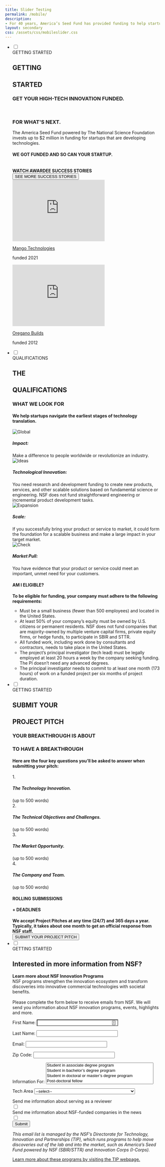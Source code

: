 ```yaml
---
title: Slider Testing
permalink: /mobile/
description: 
- For 40 years, America’s Seed Fund has provided funding to help startups transform ideas into marketable products and services.
layout: secondary
css: /assets/css/mobileslider.css
---
```

<head>
  <script type="text/javascript"> setTimeout(function(){var a=document.createElement("script"); var b=document.getElementsByTagName("script")[0]; a.src=document.location.protocol+"//script.crazyegg.com/pages/scripts/0041/5508.js?"+Math.floor(new Date().getTime()/3600000); a.async=true;a.type="text/javascript";b.parentNode.insertBefore(a,b)}, 1); </script>
</head>


<!-- These variables help keep track of the input name and ID-->
<!-- currentTab helps keep track of each individual input-->
<!-- tabControlName is used as a unique identifier for the accordion-->
<section class="slider">
  <ul>
    <li id="slide1">
      <!-- Using radio inputs means only one can be selected at a time-->
      <!-- The ID must be unique so the label will point to the input-->
      <div class="inside-slide">
        <input id="check1" type="checkbox"/>
        <label for="check1">
          <div>GETTING STARTED</div>
        </label>
        <div class="accslide">
          <div class="content">
            <div class="innerScroll" style="background-image: url('{{ site.baseurl }}/assets/img/bg/arable-2c-s-ph.jpg');">
              <div class="image-margin">
                <h1>GETTING</h1><h1>STARTED</h1>
              </div>
              <div class="inner-clip title">
                <h3>GET YOUR HIGH-TECH INNOVATION FUNDED.</h3><br>
                <h3>FOR WHAT'S NEXT.</h3>
              </div>
              <div class="inner-body">
                <div class="inner-centered">
                  The America Seed Fund powered by The National Science Foundation invests up to $2 million in funding for startups that are developing technologies.
                </div>
                <div class="blue-section">
                  <div class="usa-width-one-half padded-block">
                    <h4>WE GOT FUNDED AND SO CAN YOUR STARTUP.</h4>
                    <br>
                    <b>WATCH AWARDEE SUCCESS STORIES</b>
                    <br>
                    <button class="hollow-button">SEE MORE SUCCESS STORIES</button>
                  </div>
                  <div class="usa-width-one-half padded-block">
                    <div class="feature-videos">
                      <div class="feature-video">
                        <iframe width="300" height="200" src="https://www.youtube.com/embed/vS0TuIPoeBs" title="YouTube video player" frameborder="0" allow="accelerometer; autoplay; clipboard-write; encrypted-media; gyroscope; picture-in-picture; web-share" allowfullscreen></iframe>
                        <p><a href="#">Mango Technologies</a></p>
                        <p>funded 2021</p>
                      </div>
                      <div class="feature-video">
                        <iframe width="300" height="200" src="https://www.youtube.com/embed/Znsa4Deavgg" title="YouTube video player" frameborder="0" allow="accelerometer; autoplay; clipboard-write; encrypted-media; gyroscope; picture-in-picture; web-share" allowfullscreen></iframe>
                        <p><a href="#">Oregano Builds</a></p>
                        <p>funded 2012</p>
                      </div>
                    </div>
                  </div>
                </div>
              </div>
            </div>
          </div>
        </div>
      </div>
    </li>
    <li id="slide2">
      <!-- Using radio inputs means only one can be selected at a time-->
      <!-- The ID must be unique so the label will point to the input-->
      <div class="inside-slide">
        <input id="check2" type="checkbox"/>
        <label for="check2">
          <div>QUALIFICATIONS</div>
        </label>
        <div class="accslide">
          <div class="content">
            <div class="innerScroll" style="background-image: url('{{ site.baseurl }}/assets/img/bg/altaeros.jpg');">
              <div class="image-margin">
                <h1>THE</h1><h1>QUALIFICATIONS</h1>
              </div>
              <div class="inner-clip title">
                <p><h3>WHAT WE LOOK FOR</h3></p>
              </div>
              <div class="inner-body">
                <div>
                  <div class="usa-width-one-half padded-block">
                    <h4>We help startups navigate the earliest stages of technology translation.</h4>
                  </div>
                  <div class="usa-width-one-half padded-block">
                    <div class="feature-block">
                      <span class="feature-image">
                        <img src="{{ site.baseurl }}/assets/img/globe.svg" alt="Global">
                      </span>
                      <span class="feature-text">
                        <h5>Impact:</h5>
                        Make a difference to people worldwide or revolutionize an industry.
                      </span>
                    </div>
                    <div class="feature-block">
                      <span class="feature-image">
                        <img src="{{ site.baseurl }}/assets/img/lightbulb.svg" alt="Ideas">
                      </span>
                      <span class="feature-text">
                        <h5>Technological Innovation:</h5>
                        You need research and development funding to create new products, services, and other scalable solutions based on fundamental science or engineering. NSF does not fund straightforward engineering or incremental product development tasks.
                      </span>
                    </div>
                    <div class="feature-block">
                      <span class="feature-image">
                        <img src="{{ site.baseurl }}/assets/img/expand.svg" alt="Expansion">
                      </span>
                      <span class="feature-text">
                        <h5>Scale:</h5>
                        If you successfully bring your product or service to market, it could form the foundation for a scalable business and make a large impact in your target market.
                      </span>
                    </div>
                    <div class="feature-block">
                      <span class="feature-image">
                        <img src="{{ site.baseurl }}/assets/img/checkbox.svg" alt="Check">
                      </span>
                      <span class="feature-text">
                        <h5>Market Pull:</h5>
                        You have evidence that your product or service could meet an important, unmet need for your customers.
                      </span>
                    </div>
                  </div>
                </div>
              </div>
              <div class="blue-section">
                <h4>AM I ELIGIBLE?</h4>
                <b>To be eligible for funding, your company must adhere to the following requirements:</b>
                <ul class="list-content">
                  <li>Must be a small business (fewer than 500 employees) and located in the United States.</li>
                  <li> At least 50% of your company’s equity must be owned by U.S. citizens or permanent residents. NSF does not fund companies that are majority-owned by multiple venture capital firms, private equity firms, or hedge funds, to participate in SBIR and STTR. </li>
                  <li>All funded work, including work done by consultants and contractors, needs to take place in the United States.</li>
                  <li>The project’s principal investigator (tech lead) must be legally employed at least 20 hours a week by the company seeking funding. The PI doesn’t need any advanced degrees.</li> 
                  <li>The principal investigator needs to commit to at least one month (173 hours) of work on a funded project per six months of project duration.</li>
                </ul>
              </div>
            </div>
          </div>
        </div>
      </div>
    </li>
    <li id="slide3">
      <!-- Using radio inputs means only one can be selected at a time-->
      <!-- The ID must be unique so the label will point to the input-->
      <div class="inside-slide">
        <input id="check3" type="checkbox"/>
        <label for="check3">
          <div>GETTING STARTED</div>
        </label>
        <div class="accslide">
          <div class="content">
            <div class="innerScroll" style="background-image: url('{{ site.baseurl }}/assets/img/bg/bolt.png');">
              <div class="image-margin">
                <h1>SUBMIT YOUR</h1><h1>PROJECT PITCH</h1>
              </div>
              <div class="inner-clip title">
                <p><h3>YOUR BREAKTHROUGH IS ABOUT </h3><h3>TO HAVE A BREAKTHROUGH</h3></p>
              </div>
              <div class="inner-body">
                <div>
                  <div class="usa-width-one-half padded-block">
                    <p><h4>Here are the four key questions you’ll be asked to answer when submitting your pitch:</h4></p>
                  </div>
                  <div class="usa-width-one-half padded-block">
                    <div class="feature-block">
                      <span class="feature-item item-1">
                        1.
                      </span>
                      <span class="feature-text">
                        <p><h5>The Technology Innovation.</h5></p>
                        (up to 500 words)
                      </span>
                    </div>
                    <div class="feature-block">
                      <span class="feature-item item-2">
                        2.
                      </span>
                      <span class="feature-text">
                        <p><h5>The Technical Objectives and Challenges.</h5></p>
                        (up to 500 words)
                      </span>
                    </div>
                    <div class="feature-block">
                      <span class="feature-item item-3">
                        3.
                      </span>
                      <span class="feature-text">
                        <p><h5>The Market Opportunity.</h5></p>
                        (up to 500 words)
                      </span>
                    </div>
                    <div class="feature-block">
                      <span class="feature-item item-4">
                        4.
                      </span>
                      <span class="feature-text">
                        <p><h5>The Company and Team.</h5></p>
                        (up to 500 words)
                      </span>
                    </div>
                  </div>
                </div>
              </div>
              <div class="blue-section">
                <h4>ROLLING SUBMISSIONS</h4>
                <h4>+ DEADLINES </h4>
                <div class="content-centered">
                  <b>We accept Project Pitches at any time (24/7) and 365 days a year. Typically, it takes about one month to get an official response from NSF staff.</b>
                  <br><button class="yellow-button">SUBMIT YOUR PROJECT PITCH</button>
                </div>
              </div>
            </div>
          </div>
        </div>
      </div>
    </li>
    <li id="slide4">
      <!-- Using radio inputs means only one can be selected at a time-->
      <!-- The ID must be unique so the label will point to the input-->
      <div class="inside-slide">
        <input id="check4" type="checkbox"/>
        <label for="check4">
          <div>GETTING STARTED</div>
        </label>
        <div class="accslide">
          <div class="container">
            <div id="home" role="main">
              <div id="inner-content" class="panel panel-orange">
                <div id="contentHead"><h1 class="pageheadline">Interested in more information from NSF?</h1></div>
                <p>
                  <strong>Learn more about NSF Innovation Programs</strong> <br>
                  NSF programs strengthen the innovation ecosystem and transform discoveries into innovative commercial technologies with societal benefits.<br>
                  <br>
                  Please complete the form below to receive emails from NSF. We will send you information about NSF innovation programs, events, highlights and more.
                </p>
                <div id="formContainer">
                  <form action="https://cloud.go2.nsf.gov/NSF_Form_IFrame" method="post" class="form-inline" id="formC">
                    <style type="text/css">
                      form.form p label {
                        color: #000000; 
                      }
                    </style>
                    <p class="form-field first_name pd-text required">
                      <label class="field-label" for="Firstname">First Name:</label>
                      <input type="text" name="Firstname" id="Firstname" value="" class="text" size="30" maxlength="40" onchange="" onfocus="" style=" background-image: url('data:image/png;base64,iVBORw0KGgoAAAANSUhEUgAAABAAAAAQCAYAAAAf8/9hAAABHklEQVQ4EaVTO26DQBD1ohQWaS2lg9JybZ+AK7hNwx2oIoVf4UPQ0Lj1FdKktevIpel8AKNUkDcWMxpgSaIEaTVv3sx7uztiTdu2s/98DywOw3Dued4Who/M2aIx5lZV1aEsy0+qiwHELyi+Ytl0PQ69SxAxkWIA4RMRTdNsKE59juMcuZd6xIAFeZ6fGCdJ8kY4y7KAuTRNGd7jyEBXsdOPE3a0QGPsniOnnYMO67LgSQN9T41F2QGrQRRFCwyzoIF2qyBuKKbcOgPXdVeY9rMWgNsjf9ccYesJhk3f5dYT1HX9gR0LLQR30TnjkUEcx2uIuS4RnI+aj6sJR0AM8AaumPaM/rRehyWhXqbFAA9kh3/8/NvHxAYGAsZ/il8IalkCLBfNVAAAAABJRU5ErkJggg=='); background-repeat: no-repeat; background-attachment: scroll; background-size: 16px 18px; background-position: 98% 50%; cursor: auto;">
                    </p>
                    <div id="error_for_392062_236360pi_392062_236360" style="display: none;"></div>
                    <p class="form-field last_name pd-text required">
                      <label class="field-label" for="Lastname">Last Name:</label>
                      <input type="text" name="Lastname" id="Lastname" value="" class="text" size="30" maxlength="80" onchange="" onfocus="">
                    </p>
                    <div id="error_for_392062_236362pi_392062_236362" style="display: none;"></div>
                    <p class="form-field email pd-text required">
                      <label class="field-label" for="Email">Email:</label>
                      <input type="text" name="Email" id="Email" value="" class="text" size="30" maxlength="255" onchange="" onfocus="">
                    </p>
                    <div id="error_for_392062_236364pi_392062_236364" style="display: none;"></div>
                    <p class="form-field zip pd-text required">
                      <label class="field-label" for="Zip">Zip Code:</label>
                      <input type="text" name="Zip" id="Zip" value="" class="text" size="30" maxlength="32" onchange="" onfocus="">
                    </p>
                    <div id="error_for_392062_236366pi_392062_236366" style="display: none;"></div>
                    <p class="form-field Persona pd-select required">
                      <label class="" for="Information">Information For:</label>
                      <select name="Information" id="Information" size="4" multiple="multiple" onchange="" style="width:350px;">
                        <option value="Student in associate degree program">Student in associate degree program</option>
                        <option value="Student in bachelor’s degree program">
                          Student in bachelor’s degree program
                        </option>
                        <option value="Student in doctoral or master’s degree program">Student in doctoral or master’s degree program</option>
                        <option value="Post-doctoral fellow">
                          Post-doctoral fellow
                        </option>
                        <option value="Early-career faculty member">
                          Early-career faculty member
                        </option>
                        <option value="Mid-career faculty member">
                          Mid-career faculty member
                        </option>
                        <option value="Tenured or senior faculty member">
                          Tenured or senior faculty member
                        </option>
                      </select>
                    </p>
                    <div id="error_for_392062_236368pi_392062_236368" style="display: none;"></div>
                    <p class="form-field Tech_Bucket pd-select required">
                      <label class="field-label" for="TechArea">Tech Area</label>
                      <select name="TechArea" id="TechArea" class="select" onchange="">
                        <option value="" selected="selected">--select--</option>
                        <option value="Chemistry and Environment">
                          Chemistry and Environment
                        </option>
                        <option value="Electronics, IoT, Robotics">
                          Electronics, IoT, Robotics
                        </option>
                        <option value="Information Technologies">
                          Information Technologies
                        </option>
                        <option value="Learning, Cognition, Social and Economic Sciences">
                         Learning, Cognition, Social and Economic Sciences
                       </option>
                       <option value="Life Sciences">
                        Life Sciences
                      </option>                                                                                                                     
                      <option value="Materials and Manufacturing">
                        Materials and Manufacturing
                      </option>
                      <option value="Photonics and Semiconductors">
                        Photonics and Semiconductors
                      </option>
                      <option value="Other Topics">
                        Other Topics
                      </option>
                    </select>
                  </p>
                  <div id="error_for_392062_236370pi_392062_236370" style="display: none;"></div>
                  <div class="form-field  Reviewer pd-radio">
                    <label class="field-label" for="reviewer">Send me information about serving as a reviewer</label>&nbsp;
                    <div class="form-radio">
                      <input type="checkbox" id="reviewer" name="reviewer" value="true">
                      <span class="value"></span>      
                    </div>                
                  </div> 
                  <div class="form-field  Reviewer pd-radio">
                    <label class="field-label" for="reviewer">Send me information about NSF-funded companies in the news</label>           
                    <div class="form-radio">
                      <input type="checkbox" id="news" name="news" value="true">&nbsp;
                      <span class="value"></span>
                    </div>
                  </div>                
                  <input id="submitted" type="hidden" name="submitted" value="submitted">
                  <div class="submit">
                    <button id="myButton" type="submit">Submit</button>
                  </div>
                </form>
              </div>
              <p>
                <em>
                  This email list is managed by the NSF’s Directorate for Technology, Innovation and Partnerships (TIP), which runs programs to help move discoveries out of the lab and into the market, such as America’s Seed Fund powered by NSF (SBIR/STTR) and Innovation Corps (I-Corps).                 
                </em>
              </p>
              <p><a href="https://beta.nsf.gov/tip/latest">Learn more about these programs by visiting the TIP webpage.</a></p>
            </div>
          </div>
        </div>
      </div>
    </div>
  </li>
</ul>
</section>
